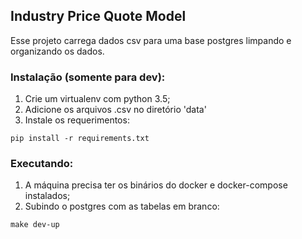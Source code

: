 ## Industry Price Quote Model

Esse projeto carrega dados csv para uma base postgres limpando e organizando os dados.

### Instalação (somente para dev):

1) Crie um virtualenv com python 3.5;
1) Adicione os arquivos .csv no diretório 'data'
1) Instale os requerimentos:
```
pip install -r requirements.txt
```

### Executando:

1) A máquina precisa ter os binários do docker e docker-compose instalados;
1) Subindo o postgres com as tabelas em branco:
```
make dev-up
```